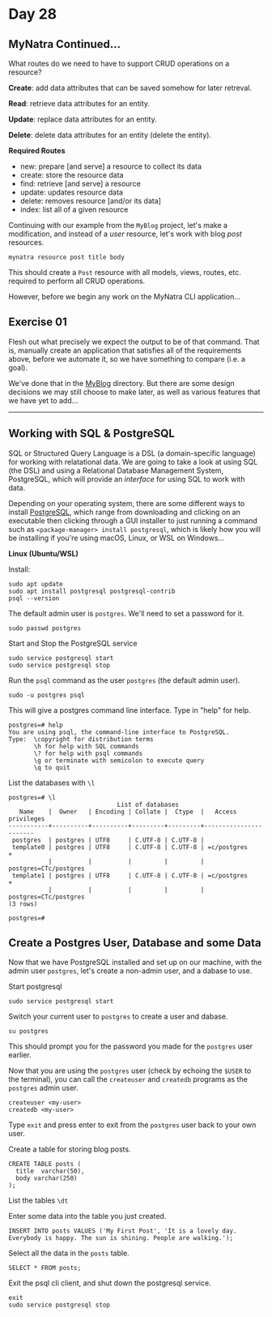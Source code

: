 # Day 28  
  
## MyNatra Continued...  
  
What routes do we need to have to support CRUD operations on a resource?  
  
**Create**: add data attributes that can be saved somehow for later retreval.  
  
**Read**: retrieve data attributes for an entity.  
  
**Update**: replace data attributes for an entity.  
  
**Delete**: delete data attributes for an entity (delete the entity).  
  
**Required Routes**  
  * new: prepare [and serve] a resource to collect its data
  * create: store the resource data
  * find: retrieve [and serve] a resource
  * update: updates resource data
  * delete: removes resource [and/or its data]
  * index: list all of a given resource
  
Continuing with our example from the `MyBlog` project, let's make a modification, and instead of a _user_ resource, let's work with blog _post_ resources.  
  
```
mynatra resource post title body
```

This should create a `Post` resource with all models, views, routes, etc. required to perform all CRUD operations.  
  
However, before we begin any work on the MyNatra CLI application...  
  
## Exercise 01  

Flesh out what precisely we expect the output to be of that command. That is, manually create an application that satisfies all of the requirements above, before we automate it, so we have something to compare (i.e. a goal).  
  
We've done that in the [MyBlog](/MyBlog/) directory. But there are some design decisions we may still choose to make later, as well as various features that we have yet to add...  
  
---  
  
## Working with SQL & PostgreSQL  
  
SQL or Structured Query Language is a DSL (a domain-specific language) for working with relatational data. We are going to take a look at using SQL (the DSL) and using a Relational Database Management System, PostgreSQL, which will provide an _interface_ for using SQL to work with data.  

Depending on your operating system, there are some different ways to install [PostgreSQL](https://www.postgresql.org/download/), which range from downloading and clicking on an executable then clicking through a GUI installer to just running a command such as `<package-manager> install postgresql`, which is likely how you will be installing if you're using macOS, Linux, or WSL on Windows...  
  
**Linux (Ubuntu/WSL)**    
  
Install:  
```
sudo apt update
sudo apt install postgresql postgresql-contrib
psql --version
```

The default admin user is `postgres`. We'll need to set a password for it.
```
sudo passwd postgres 
```

Start and Stop the PostgreSQL service
```
sudo service postgresql start
sudo service postgresql stop
```

Run the `psql` command as the user `postgres` (the default admin user).
```
sudo -u postgres psql
```

This will give a postgres command line interface. Type in "help" for help.
```
postgres=# help
You are using psql, the command-line interface to PostgreSQL.
Type:  \copyright for distribution terms
       \h for help with SQL commands
       \? for help with psql commands
       \g or terminate with semicolon to execute query       
       \q to quit
```

List the databases with `\l`  
```
postgres=# \l
                              List of databases
   Name    |  Owner   | Encoding | Collate |  Ctype  |   Access privileges   
-----------+----------+----------+---------+---------+-----------------------
 postgres  | postgres | UTF8     | C.UTF-8 | C.UTF-8 |
 template0 | postgres | UTF8     | C.UTF-8 | C.UTF-8 | =c/postgres          +
           |          |          |         |         | postgres=CTc/postgres 
 template1 | postgres | UTF8     | C.UTF-8 | C.UTF-8 | =c/postgres          +
           |          |          |         |         | postgres=CTc/postgres 
(3 rows)

postgres=#
```

## Create a Postgres User, Database and some Data

Now that we have PostgreSQL installed and set up on our machine, with the admin user `postgres`, let's create a non-admin user, and a dabase to use.  
   
Start postgresql  
```
sudo service postgresql start
```  

Switch your current user to `postgres` to create a user and dabase.  
  
```
su postgres
```
This should prompt you for the password you made for the `postgres` user earlier.
  
Now that you are using the `postgres` user (check by echoing the `$USER` to the terminal), you can call the `createuser` and `createdb` programs as the `postgres` admin user.
```
createuser <my-user>
createdb <my-user> 
```
Type `exit` and press enter to exit from the `postgres` user back to your own user.  

Create a table for storing blog posts.  
  
```
CREATE TABLE posts (
  title  varchar(50),
  body varchar(250)
);
```

List the tables `\dt`

Enter some data into the table you just created.  
  
```
INSERT INTO posts VALUES ('My First Post', 'It is a lovely day. Everybody is happy. The sun is shining. People are walking.');

```

Select all the data in the `posts` table.  
```
SELECT * FROM posts;
```
Exit the psql cli client, and shut down the postgresql service.  
  
```
exit
sudo service postgresql stop
```
